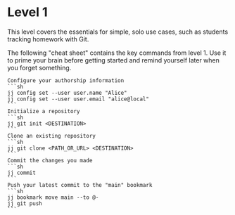 # Level 1

This level covers the essentials for simple, solo use cases, such as students tracking homework with Git.

The following "cheat sheet" contains the key commands from level 1.
Use it to prime your brain before getting started and remind yourself later when you forget something.

````admonish info title="cheat sheet"
Configure your authorship information
```sh
jj config set --user user.name "Alice"
jj config set --user user.email "alice@local"
```
Initialize a repository
```sh
jj git init <DESTINATION>
```
Clone an existing repository
```sh
jj git clone <PATH_OR_URL> <DESTINATION>
```
Commit the changes you made
```sh
jj commit
```
Push your latest commit to the "main" bookmark
```sh
jj bookmark move main --to @-
jj git push
```
````
